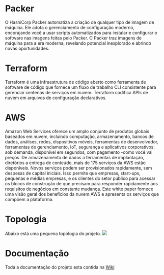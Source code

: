 # Packer

O HashiCorp Packer automatiza a criação de qualquer tipo de imagem de máquina. Ele adota o gerenciamento de configuração moderno, encorajando você a usar scripts automatizados para instalar e configurar o software nas imagens feitas pelo Packer. O Packer traz imagens de máquina para a era moderna, revelando potencial inexplorado e abrindo novas oportunidades.

# Terraform
Terraform é uma infraestrutura de código aberto como ferramenta de software de código que fornece um fluxo de trabalho CLI consistente para gerenciar centenas de serviços em nuvem. Terraform codifica APIs de nuvem em arquivos de configuração declarativos.

# AWS 

Amazon Web Services oferece um amplo conjunto de produtos globais baseados em nuvem, incluindo computação, armazenamento, bancos de dados, análises, redes, dispositivos móveis, ferramentas de desenvolvedor, ferramentas de gerenciamento, IoT, segurança e aplicativos corporativos: sob demanda, disponível em segundos, com pagamento -como você vai preços. De armazenamento de dados a ferramentas de implantação, diretórios a entrega de conteúdo, mais de 175 serviços da AWS estão disponíveis. Novos serviços podem ser provisionados rapidamente, sem despesas de capital iniciais. Isso permite que empresas, start-ups, pequenas e médias empresas, e os clientes do setor público para acessar os blocos de construção de que precisam para responder rapidamente aos requisitos de negócios em constante mudança. Este white paper fornece uma visão geral dos benefícios da nuvem AWS e apresenta os serviços que compõem a plataforma.

# Topologia 
Abaixo está uma pequena topologia do projeto.
![](https://uploaddeimagens.com.br/images/003/213/042/original/Topology.png?1619442407)

# Documentação
Toda a documentação do projeto esta contida na [Wiki](https://github.com/Guerlielton/Elk-with-packer/wiki)
